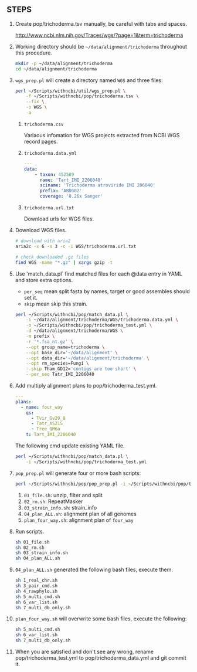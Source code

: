 ## STEPS

1. Create pop/trichoderma.tsv manually, be careful with tabs and spaces.

    http://www.ncbi.nlm.nih.gov/Traces/wgs/?page=1&term=trichoderma

2. Working directory should be `~/data/alignment/trichoderma` throughout this procedure.

    ```bash
    mkdir -p ~/data/alignment/trichoderma
    cd ~/data/alignment/trichoderma
    ```

3. `wgs_prep.pl` will create a directory named `WGS` and three files:

    ```bash
    perl ~/Scripts/withncbi/util/wgs_prep.pl \
        -f ~/Scripts/withncbi/pop/trichoderma.tsv \
        --fix \
        -o WGS \
        -a
    ```

    1. `trichoderma.csv`
    
        Variaous infomation for WGS projects extracted from NCBI WGS record pages.
    
    2. `trichoderma.data.yml`
    
        ```yaml
        ---
        data:
            - taxon: 452589
              name: 'Tart_IMI_2206040'
              sciname: 'Trichoderma atroviride IMI 206040'
              prefix: 'ABDG02'
              coverage: '8.26x Sanger'
        ```
        
    3. `trichoderma.url.txt`
    
        Download urls for WGS files.

4. Download WGS files.

    ```bash
    # download with aria2
    aria2c -x 6 -s 3 -c -i WGS/trichoderma.url.txt
    
    # check downloaded .gz files
    find WGS -name "*.gz" | xargs gzip -t 
    ```

5. Use 'match_data.pl` find matched files for each @data entry in YAML and store extra options.

    * `per_seq` mean split fasta by names, target or good assembles should set it.
    * `skip` mean skip this strain.

    ```bash
    perl ~/Scripts/withncbi/pop/match_data.pl \
        -i ~/data/alignment/trichoderma/WGS/trichoderma.data.yml \
        -o ~/Scripts/withncbi/pop/trichoderma_test.yml \
        -d ~/data/alignment/trichoderma/WGS \
        -m prefix \
        -r '*.fsa_nt.gz' \
        --opt group_name=trichoderma \
        --opt base_dir='~/data/alignment' \
        --opt data_dir='~/data/alignment/trichoderma' \
        --opt rm_species=Fungi \
        --skip Tham_GD12='contigs are too short' \
        --per_seq Tatr_IMI_2206040
    ```

6. Add multiply alignment plans to pop/trichoderma_test.yml.

    ```yaml
    ---
    plans:
      - name: four_way
        qs:
          - Tvir_Gv29_8
          - Tatr_XS215
          - Tree_QM6a
        t: Tart_IMI_2206040
    ```

    The following cmd update existing YAML file.

    ```bash
    perl ~/Scripts/withncbi/pop/match_data.pl \
        -i ~/Scripts/withncbi/pop/trichoderma_test.yml
    ```

7. `pop_prep.pl` will generate four or more bash scripts:

    ```bash
    perl ~/Scripts/withncbi/pop/pop_prep.pl -i ~/Scripts/withncbi/pop/trichoderma_test.yml
    ```
    
    1. `01_file.sh`: unzip, filter and split
    2. `02_rm.sh`: RepeatMasker
    3. `03_strain_info.sh`: strain_info
    4. `04_plan_ALL.sh`: alignment plan of all genomes
    5. `plan_four_way.sh`: alignment plan of `four_way`

8. Run scripts.

    ```bash
    sh 01_file.sh
    sh 02_rm.sh
    sh 03_strain_info.sh
    sh 04_plan_ALL.sh
    ```

8. `04_plan_ALL.sh` generated the following bash files, execute them.

    ```bash
    sh 1_real_chr.sh
    sh 3_pair_cmd.sh
    sh 4_rawphylo.sh
    sh 5_multi_cmd.sh
    sh 6_var_list.sh
    sh 7_multi_db_only.sh
    ```

9. `plan_four_way.sh` will overwrite some bash files, execute the following:

    ```bash
    sh 5_multi_cmd.sh
    sh 6_var_list.sh
    sh 7_multi_db_only.sh
    ```

10. When you are satisfied and don't see any wrong, rename pop/trichoderma_test.yml to
    pop/trichoderma_data.yml and git commit it.
